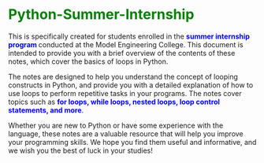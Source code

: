 # <font color="green">Python-Summer-Internship</font>
This is specifically created for students enrolled in the **<font color="blue">summer internship program </font>** conducted at the Model Engineering College. This document is intended to provide you with a brief overview of the contents of these notes, which cover the basics of loops in Python.<br>

The notes are designed to help you understand the concept of looping constructs in Python, and provide you with a detailed explanation of how to use loops to perform repetitive tasks in your programs. The notes cover topics such as **<font color="blue">for loops, while loops, nested loops, loop control statements, and more</font>**.<br>

Whether you are new to Python or have some experience with the language, these notes are a valuable resource that will help you improve your programming skills. We hope you find them useful and informative, and we wish you the best of luck in your studies!<br>

